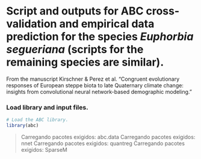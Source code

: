 Script and outputs for ABC cross-validation and empirical data
prediction for the species *Euphorbia segueriana* (scripts for the
remaining species are similar).
================

From the manuscript Kirschner & Perez et al. “Congruent evolutionary
responses of European steppe biota to late Quaternary climate change:
insights from convolutional neural network-based demographic modeling.”

### Load library and input files.

``` r
# Load the ABC library.
library(abc)
```

> Carregando pacotes exigidos: abc.data
> Carregando pacotes exigidos: nnet
> Carregando pacotes exigidos: quantreg
> Carregando pacotes exigidos: SparseM
